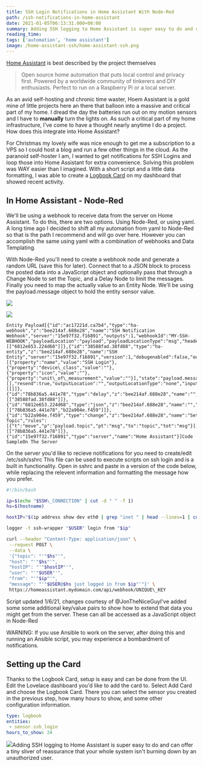 ```yaml
---
title: SSH Login Notifications in Home Assistant With Node-Red
path: /ssh-notifications-in-home-assistant
date: 2021-01-05T06:13:31.000+00:00
summary: Adding SSH logging to Home Assistant is super easy to do and can offer a tiny sliver of reassurance that your whole system isn't burning down by an unauthorized user.
reading_time: 
tags: ['automation', 'home assistant']
image: /home-assistant-ssh/home-assistant-ssh.png
---
```


[Home Assistant](https://www.home-assistant.io/) is best described by the project themselves


> Open source home automation that puts local control and privacy first. Powered by a worldwide community of tinkerers and DIY enthusiasts. Perfect to run on a Raspberry Pi or a local server.

As an avid self-hosting and chronic time waster, Hoem Assistant is a gold mine of little projects here an there that balloon into a massive and critical part of my home. I dread the day the batteries run out on my motion sensors and I have to **manually** turn the lights on. As such a critical part of my home infrastructure, I've come to have a thought nearly anytime I do a project. How does this integrate into Home Assistant?  

For Christmas my lovely wife was nice enough to get me a subscription to a VPS so I could host a blog and run a few other things in the cloud. As the paranoid self-hoster I am, I wanted to get notifications for SSH Logins and loop those into Home Assistant for extra convenience. Solving this problem was WAY easier than I imagined. With a short script and a little data formatting, I was able to create a [Logbook Card](https://www.home-assistant.io/lovelace/logbook/) on my dashboard that showed recent activity. 

In Home Assistant - Node-Red
----------------------------

We'll be using a webhook to receive data from the server on Home Assistant. To do this, there are two options. Using Node-Red, or using yaml. A long time ago I decided to shift all my automation from yaml to Node-Red so that is the path I recommend and will go over here. However you can accomplish the same using yaml with a combination of webhooks and Data Templating.

 With Node-Red you'll need to create a webhook node and generate a random URL (save this for later). Connect that to a JSON block to process the posted data into a JavaScript object and optionally pass that through a Change Node to set the Topic, and a Delay Node to limit the messages. Finally you need to map the actually value to an Entity Node. We'll be using the payload.message object to hold the entity sensor value. 

![](/home-assistant-ssh/flow-Example-1.png)

![](/home-assistant-ssh/ssh-entity-node-config.png)
```
Entity Payload[{"id":"ac17221d.ca7b4","type":"ha-webhook","z":"bee214af.688e28","name":"SSH Notification Webhook","server":"15e97f32.f16891","outputs":1,"webhookId":"MY-SSH-WEBHOOK","payloadLocation":"payload","payloadLocationType":"msg","headersLocation":"","headersLocationType":"none","x":130,"y":400,"wires":[["6812e653.224d68"]]},{"id":"38588fad.38fd88","type":"ha-entity","z":"bee214af.688e28","name":"SSH Entity","server":"15e97f32.f16891","version":1,"debugenabled":false,"outputs":1,"entityType":"sensor","config":[{"property":"name","value":"SSH Login"},{"property":"device\_class","value":""},{"property":"icon","value":""},{"property":"unit\_of\_measurement","value":""}],"state":"payload.message","stateType":"msg","attributes":[],"resend":true,"outputLocation":"","outputLocationType":"none","inputOverride":"allow","x":750,"y":400,"wires":[[]]},{"id":"78b836a5.441e78","type":"delay","z":"bee214af.688e28","name":"","pauseType":"rate","timeout":"5","timeoutUnits":"seconds","rate":"1","nbRateUnits":"1","rateUnits":"minute","randomFirst":"1","randomLast":"5","randomUnits":"seconds","drop":true,"x":530,"y":400,"wires":[["38588fad.38fd88"]]},{"id":"6812e653.224d68","type":"json","z":"bee214af.688e28","name":"","property":"payload","action":"obj","pretty":false,"x":290,"y":400,"wires":[["78b836a5.441e78","b22a904e.f459"]]},{"id":"b22a904e.f459","type":"change","z":"bee214af.688e28","name":"Set Topic","rules":[{"t":"move","p":"payload.topic","pt":"msg","to":"topic","tot":"msg"}],"action":"","property":"","from":"","to":"","reg":false,"x":400,"y":400,"wires":[["78b836a5.441e78"]]},{"id":"15e97f32.f16891","type":"server","name":"Home Assistant"}]Code SampleOn The Server
```

On the server you'd like to recieve notifications for you need to create/edit /etc/ssh/sshrc This file can be used to execute scripts on ssh login and is a built in functionality. Open in sshrc and paste in a version of the code below, while replacing the relevent information and formatting the message how you prefer. 
```bash
#!/bin/bash

ip=$(echo "$SSH\_CONNECTION" | cut -d " " -f 1)
hs=$(hostname)

hostIP="$(ip address show dev eth0 | grep "inet " | head --lines=1 | cut --delimiter=' ' --fields=6 | cut --delimiter='/' --fields=1)"

logger -t ssh-wrapper "$USER" login from "$ip"

curl --header "Content-Type: application/json" \
 --request POST \
 --data \
 '{"topic": "'"$hs"'",
 "host": "'"$hs"'",
 "hostIP": "'"$hostIP"'",
 "user": "'"$USER"'",
 "from": "'"$ip"'",
 "message": "'"$USER@$hs just logged in from $ip"'"}' \
 https://homeassistant.mydomain.com/api/webhook/UNIQUE\_KEY
```

Script updated 1/6/21, changes courtesy of @JonTheNiceGuyI've added some some additional key/value pairs to show how to extend that data you might get from the server. These can all be accessed as a JavaScript object in Node-Red

WARNING: If you use Ansible to work on the server, after doing this and running an Ansible script, you may experience a bombardment of notifications. 

Setting up the Card
-------------------

Thanks to the Logbook Card, setup is easy and can be done from the UI. Edit the Lovelace dashboard you'd like to add the card to. Select Add Card and choose the Logbook Card. There you can select the sensor you created in the previous step, how many hours to show, and some other configuration information. 

```yml
type: logbook
entities:
 - sensor.ssh_login
hours_to_show: 24
```

![](/home-assistant-ssh/ssh-log-1.png)Adding SSH logging to Home Assistant is super easy to do and can offer a tiny sliver of reassurance that your whole system isn't burning down by an unauthorized user.

